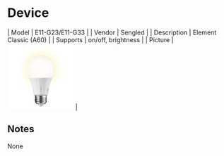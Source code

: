 
# Device

| Model | E11-G23/E11-G33  |
| Vendor  | Sengled  |
| Description | Element Classic (A60) |
| Supports | on/off, brightness |
| Picture | ![../images/devices/E11-G23-E11-G33.jpg](../images/devices/E11-G23-E11-G33.jpg) |

## Notes

None
